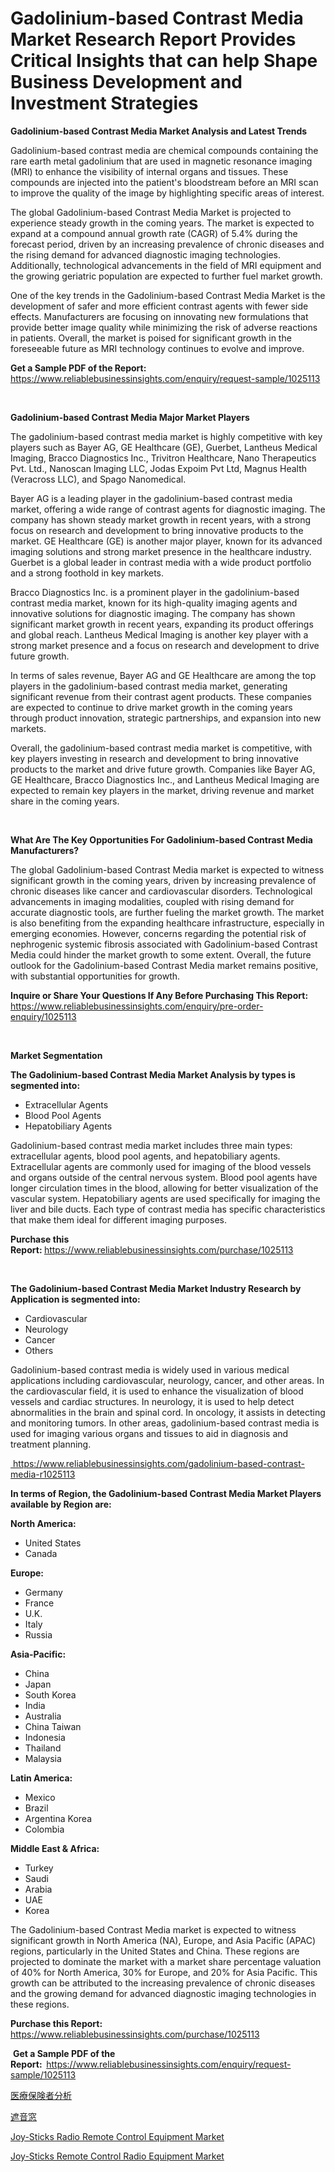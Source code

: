 <p><h1>Gadolinium-based Contrast Media Market Research Report Provides Critical Insights that can help Shape Business Development and Investment Strategies</h1></p><p><strong>Gadolinium-based Contrast Media Market Analysis and Latest Trends</strong></p>
<p><p>Gadolinium-based contrast media are chemical compounds containing the rare earth metal gadolinium that are used in magnetic resonance imaging (MRI) to enhance the visibility of internal organs and tissues. These compounds are injected into the patient's bloodstream before an MRI scan to improve the quality of the image by highlighting specific areas of interest.</p><p>The global Gadolinium-based Contrast Media Market is projected to experience steady growth in the coming years. The market is expected to expand at a compound annual growth rate (CAGR) of 5.4% during the forecast period, driven by an increasing prevalence of chronic diseases and the rising demand for advanced diagnostic imaging technologies. Additionally, technological advancements in the field of MRI equipment and the growing geriatric population are expected to further fuel market growth.</p><p>One of the key trends in the Gadolinium-based Contrast Media Market is the development of safer and more efficient contrast agents with fewer side effects. Manufacturers are focusing on innovating new formulations that provide better image quality while minimizing the risk of adverse reactions in patients. Overall, the market is poised for significant growth in the foreseeable future as MRI technology continues to evolve and improve.</p></p>
<p><strong>Get a Sample PDF of the Report:&nbsp;</strong> <a href="https://www.reliablebusinessinsights.com/enquiry/request-sample/1025113">https://www.reliablebusinessinsights.com/enquiry/request-sample/1025113</a></p>
<p>&nbsp;</p>
<p><strong>Gadolinium-based Contrast Media Major Market Players</strong></p>
<p><p>The gadolinium-based contrast media market is highly competitive with key players such as Bayer AG, GE Healthcare (GE), Guerbet, Lantheus Medical Imaging, Bracco Diagnostics Inc., Trivitron Healthcare, Nano Therapeutics Pvt. Ltd., Nanoscan Imaging LLC, Jodas Expoim Pvt Ltd, Magnus Health (Veracross LLC), and Spago Nanomedical.</p><p>Bayer AG is a leading player in the gadolinium-based contrast media market, offering a wide range of contrast agents for diagnostic imaging. The company has shown steady market growth in recent years, with a strong focus on research and development to bring innovative products to the market. GE Healthcare (GE) is another major player, known for its advanced imaging solutions and strong market presence in the healthcare industry. Guerbet is a global leader in contrast media with a wide product portfolio and a strong foothold in key markets.</p><p>Bracco Diagnostics Inc. is a prominent player in the gadolinium-based contrast media market, known for its high-quality imaging agents and innovative solutions for diagnostic imaging. The company has shown significant market growth in recent years, expanding its product offerings and global reach. Lantheus Medical Imaging is another key player with a strong market presence and a focus on research and development to drive future growth.</p><p>In terms of sales revenue, Bayer AG and GE Healthcare are among the top players in the gadolinium-based contrast media market, generating significant revenue from their contrast agent products. These companies are expected to continue to drive market growth in the coming years through product innovation, strategic partnerships, and expansion into new markets.</p><p>Overall, the gadolinium-based contrast media market is competitive, with key players investing in research and development to bring innovative products to the market and drive future growth. Companies like Bayer AG, GE Healthcare, Bracco Diagnostics Inc., and Lantheus Medical Imaging are expected to remain key players in the market, driving revenue and market share in the coming years.</p></p>
<p>&nbsp;</p>
<p><strong>What Are The Key Opportunities For Gadolinium-based Contrast Media Manufacturers?</strong></p>
<p><p>The global Gadolinium-based Contrast Media market is expected to witness significant growth in the coming years, driven by increasing prevalence of chronic diseases like cancer and cardiovascular disorders. Technological advancements in imaging modalities, coupled with rising demand for accurate diagnostic tools, are further fueling the market growth. The market is also benefiting from the expanding healthcare infrastructure, especially in emerging economies. However, concerns regarding the potential risk of nephrogenic systemic fibrosis associated with Gadolinium-based Contrast Media could hinder the market growth to some extent. Overall, the future outlook for the Gadolinium-based Contrast Media market remains positive, with substantial opportunities for growth.</p></p>
<p><strong>Inquire or Share Your Questions If Any Before Purchasing This Report:</strong> <a href="https://www.reliablebusinessinsights.com/enquiry/pre-order-enquiry/1025113">https://www.reliablebusinessinsights.com/enquiry/pre-order-enquiry/1025113</a></p>
<p>&nbsp;</p>
<p><strong>Market Segmentation</strong></p>
<p><strong>The Gadolinium-based Contrast Media Market Analysis by types is segmented into:</strong></p>
<p><ul><li>Extracellular Agents</li><li>Blood Pool Agents</li><li>Hepatobiliary Agents</li></ul></p>
<p><p>Gadolinium-based contrast media market includes three main types: extracellular agents, blood pool agents, and hepatobiliary agents. Extracellular agents are commonly used for imaging of the blood vessels and organs outside of the central nervous system. Blood pool agents have longer circulation times in the blood, allowing for better visualization of the vascular system. Hepatobiliary agents are used specifically for imaging the liver and bile ducts. Each type of contrast media has specific characteristics that make them ideal for different imaging purposes.</p></p>
<p><strong>Purchase this Report:&nbsp;</strong><a href="https://www.reliablebusinessinsights.com/purchase/1025113">https://www.reliablebusinessinsights.com/purchase/1025113</a></p>
<p>&nbsp;</p>
<p><strong>The Gadolinium-based Contrast Media Market Industry Research by Application is segmented into:</strong></p>
<p><ul><li>Cardiovascular</li><li>Neurology</li><li>Cancer</li><li>Others</li></ul></p>
<p><p>Gadolinium-based contrast media is widely used in various medical applications including cardiovascular, neurology, cancer, and other areas. In the cardiovascular field, it is used to enhance the visualization of blood vessels and cardiac structures. In neurology, it is used to help detect abnormalities in the brain and spinal cord. In oncology, it assists in detecting and monitoring tumors. In other areas, gadolinium-based contrast media is used for imaging various organs and tissues to aid in diagnosis and treatment planning.</p></p>
<p><a href="https://www.reliablebusinessinsights.com/gadolinium-based-contrast-media-r1025113">&nbsp;https://www.reliablebusinessinsights.com/gadolinium-based-contrast-media-r1025113</a></p>
<p><strong>In terms of Region, the Gadolinium-based Contrast Media Market Players available by Region are:</strong></p>
<p>
    <p> <strong> North America: </strong>
        <ul>
            <li>United States</li>
            <li>Canada</li>
        </ul>
        </p> 
    <p> <strong> Europe: </strong>
        <ul>
            <li>Germany</li>
            <li>France</li>
            <li>U.K.</li>
            <li>Italy</li>
            <li>Russia</li>
        </ul>
        </p> 
    <p> <strong> Asia-Pacific: </strong>
        <ul>
            <li>China</li>
            <li>Japan</li>
            <li>South Korea</li>
            <li>India</li>
            <li>Australia</li>
            <li>China Taiwan</li>
            <li>Indonesia</li>
            <li>Thailand</li>
            <li>Malaysia</li>
        </ul>
        </p> 
    <p> <strong> Latin America: </strong>
        <ul>
            <li>Mexico</li>
            <li>Brazil</li>
            <li>Argentina Korea</li>
            <li>Colombia</li>
        </ul>
        </p> 
    <p> <strong> Middle East & Africa: </strong>
        <ul>
            <li>Turkey</li>
            <li>Saudi</li>
            <li>Arabia</li>
            <li>UAE</li>
            <li>Korea</li>
        </ul>
    </p>
    </p>
<p><p>The Gadolinium-based Contrast Media market is expected to witness significant growth in North America (NA), Europe, and Asia Pacific (APAC) regions, particularly in the United States and China. These regions are projected to dominate the market with a market share percentage valuation of 40% for North America, 30% for Europe, and 20% for Asia Pacific. This growth can be attributed to the increasing prevalence of chronic diseases and the growing demand for advanced diagnostic imaging technologies in these regions.</p></p>
<p><strong>Purchase this Report: </strong><a href="https://www.reliablebusinessinsights.com/purchase/1025113">https://www.reliablebusinessinsights.com/purchase/1025113</a></p>
<p>&nbsp;<strong>Get a Sample PDF of the Report:&nbsp;&nbsp;</strong><a href="https://www.reliablebusinessinsights.com/enquiry/request-sample/1025113">https://www.reliablebusinessinsights.com/enquiry/request-sample/1025113</a></p>
<p><strong></strong></p>
<p><p><a href="https://github.com/Andrewones2023/Market-Research-Report-List-2/blob/main/9335128169060.md">医療保険者分析</a></p><p><a href="https://github.com/hardee896/Market-Research-Report-List-2/blob/main/3416838169059.md">遮音窓</a></p><p><a href="https://github.com/changoleonlaverguenzanoexiste/Market-Research-Report-List-4/blob/main/joy-sticks-radio-remote-control-equipment-market.md">Joy-Sticks Radio Remote Control Equipment Market</a></p><p><a href="https://github.com/tamvrosiya/Market-Research-Report-List-4/blob/main/joy-sticks-remote-control-radio-equipment-market.md">Joy-Sticks Remote Control Radio Equipment Market</a></p></p>